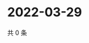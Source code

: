 # 2022-03-29

共 0 条

<!-- BEGIN WEIBO -->
<!-- 最后更新时间 Tue Mar 29 2022 22:18:45 GMT+0800 (China Standard Time) -->

<!-- END WEIBO -->
